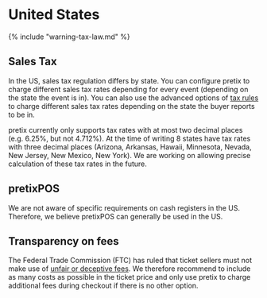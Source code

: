 # United States

{% include "warning-tax-law.md" %}

## Sales Tax

In the US, sales tax regulation differs by state.
You can configure pretix to charge different sales tax rates depending for every event (depending on the state the event is in).
You can also use the advanced options of [tax rules](../../guides/taxes.md) to charge different sales tax rates depending on the state the buyer reports to be in.

pretix currently only supports tax rates with at most two decimal places (e.g. 6.25%, but not 4.712%).
At the time of writing 8 states have tax rates with three decimal places (Arizona, Arkansas, Hawaii, Minnesota, Nevada, New Jersey, New Mexico, New York).
We are working on allowing precise calculation of these tax rates in the future.

## pretixPOS

We are not aware of specific requirements on cash registers in the US.
Therefore, we believe pretixPOS can generally be used in the US.

## Transparency on fees

The Federal Trade Commission (FTC) has ruled that ticket sellers must not make use of [unfair or deceptive fees](https://www.ftc.gov/legal-library/browse/rules/rulemaking-unfair-or-deceptive-fees).
We therefore recommend to include as many costs as possible in the ticket price and only use pretix to charge additional fees during checkout if there is no other option.